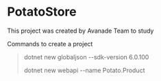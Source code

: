 # PotatoStore
This project was created by Avanade Team to study


Commands to create a project
> dotnet new globaljson --sdk-version 6.0.100
> 
> dotnet new webapi --name Potato.Product
> 
